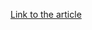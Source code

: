 [Link to the article](https://blog.trendmicro.com/trendlabs-security-intelligence/purple-fox-fileless-malware-with-rookit-component-delivered-byrig-exploit-kit-now-abuses-powershell/)
